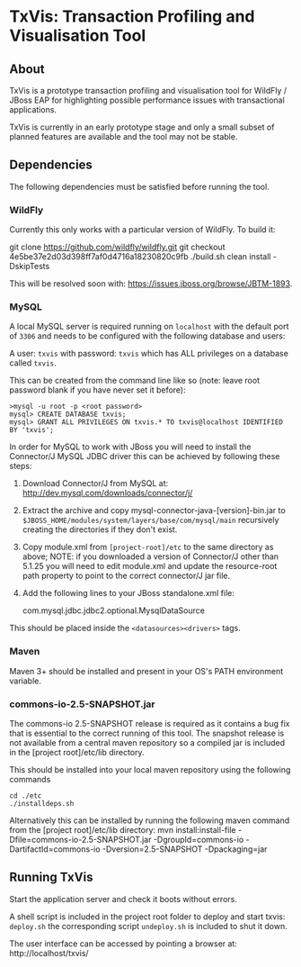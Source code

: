 TxVis: Transaction Profiling and Visualisation Tool
===================================================

About
-----
TxVis is a prototype transaction profiling and visualisation tool for WildFly / JBoss EAP for highlighting possible performance issues with transactional applications.

TxVis is currently in an early prototype stage and only a small subset of planned features are available and the tool may not be stable.

Dependencies
------------

The following dependencies must be satisfied before running the tool. 

### WildFly

Currently this only works with a particular version of WildFly. To build it:

  git clone https://github.com/wildfly/wildfly.git
  git checkout 4e5be37e2d03d398ff7af0d4716a18230820c9fb 
  ./build.sh clean install -DskipTests

This will be resolved soon with: https://issues.jboss.org/browse/JBTM-1893.

### MySQL

A local MySQL server is required running on `localhost` with the default port of `3306` and needs to be configured with the following database and users:

A user: `txvis` with password: `txvis` which has ALL privileges on a database called `txvis`.

This can be created from the command line like so (note: leave root password blank if you have never set it before):

	>mysql -u root -p <root password>
	mysql> CREATE DATABASE txvis;
	mysql> GRANT ALL PRIVILEGES ON txvis.* TO txvis@localhost IDENTIFIED BY 'txvis';
	
In order for MySQL to work with JBoss you will need to install the Connector/J MySQL JDBC driver this can be achieved by following these steps:

1. Download Connector/J from MySQL at: http://dev.mysql.com/downloads/connector/j/
2. Extract the archive and copy mysql-connector-java-[version]-bin.jar to `$JBOSS_HOME/modules/system/layers/base/com/mysql/main` recursively creating the directories if they don't exist.
3. Copy module.xml from `[project-root]/etc` to the same directory as above; NOTE: if you downloaded a version of Connector/J other than 5.1.25 you will need to edit module.xml and update the resource-root path property to point to the correct connector/J jar file.
4. Add the following lines to your JBoss standalone.xml file:
		
    <driver name="MySqlNonXA" module="com.mysql">
        <datasource-class>com.mysql.jdbc.jdbc2.optional.MysqlDataSource</datasource-class>
    </driver>
    
This should be placed inside the `<datasources><drivers>` tags.

### Maven

Maven 3+ should be installed and present in your OS's PATH environment variable.

### commons-io-2.5-SNAPSHOT.jar

The commons-io 2.5-SNAPSHOT release is required as it contains a bug fix that is essential to the correct running of this tool. The snapshot release is not available from a central maven repository so a compiled jar is included in the [project root]/etc/lib directory. 

This should be installed into your local maven repository using the following commands

    cd ./etc
    ./installdeps.sh

Alternatively this can be installed by running the following maven command from the [project root]/etc/lib directory: 
	mvn install:install-file -Dfile=commons-io-2.5-SNAPSHOT.jar -DgroupId=commons-io -DartifactId=commons-io -Dversion=2.5-SNAPSHOT -Dpackaging=jar
	
Running TxVis
-------------

Start the application server and check it boots without errors.

A shell script is included in the project root folder to deploy and start txvis: `deploy.sh` the corresponding script `undeploy.sh` is included to shut it down.

The user interface can be accessed by pointing a browser at: http://localhost/txvis/
